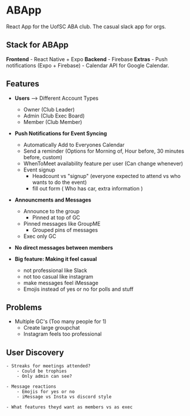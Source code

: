 # ABApp
React App for the UofSC ABA club.
The casual slack app for orgs.


## Stack for ABApp
**Frontend**
    - React Native + Expo
**Backend**
    - Firebase
**Extras**
    - Push notifications (Expo + Firebase)
    - Calendar API for Google Calendar.


## **Features**
- **Users** --> Different Account Types
    - Owner (Club Leader)
    - Admin (Club Exec Board)
    - Member (Club Member)

- **Push Notifications for Event Syncing**
    - Automatically Add to Everyones Calendar
    - Send a reminder (Options for Morning of, Hour before, 30 minutes before, custom)
    - WhenToMeet availability feature per user (Can change whenever)
    - Event signup
        - Headcount vs "signup" (everyone expected to attend vs who wants to do the event)
        - fill out form ( Who has car, extra information )

- **Announcments and Messages**
    - Announce to the group
        - Pinned at top of GC
    - Pinned messages like GroupME
        - Grouped pins of messages
    - Exec only GC

- **No direct messages between members**

- **Big feature: Making it feel casual**
    - not professional like Slack
    - not too casual like instagram
    - make messages feel iMessage
    - Emojis instead of yes or no for polls and stuff

## Problems
- Multiple GC's (Too many people for 1)
    - Create large groupchat
    - Instagram feels too professional



## User Discovery
    - Streaks for meetings attended? 
        - Could be trophies
        - Only admin can see?

    - Message reactions
        - Emojis for yes or no
        - iMessage vs Insta vs discord style

    - What features theyd want as members vs as exec